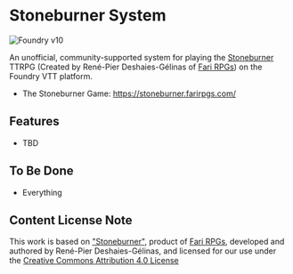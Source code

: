 # Stoneburner System

![Foundry v10](https://img.shields.io/badge/foundry-v10-green)

An unofficial, community-supported system for playing the [Stoneburner](https://stoneburner.farirpgs.com/) TTRPG (Created by René-Pier Deshaies-Gélinas of [Fari RPGs](https://fari.community/creators/fari-rpgs)) on the Foundry VTT platform.

- The Stoneburner Game: https://stoneburner.farirpgs.com/

<!-- ![A screenshot of the Stoneburner character sheet and chat output in Foundry VTT](screenshot.webp) -->

## Features

- TBD

## To Be Done

- Everything

<!-- ## How to Install

You can install the latest released version of the system by using this manifest link in Foundry VTT.

[Instructions](https://foundryvtt.com/article/tutorial/)

Link: https://github.com/philote/FoundryVTT-FoundryVTT-Stoneburner/releases/latest/download/system.json -->

## Content License Note

This work is based on ["Stoneburner"](https://stoneburner.farirpgs.com/), product of [Fari RPGs](https://farirpgs.com/), developed and authored by René-Pier Deshaies-Gélinas, and licensed for our use under the [Creative Commons Attribution 4.0 License](https://creativecommons.org/licenses/by/4.0/)